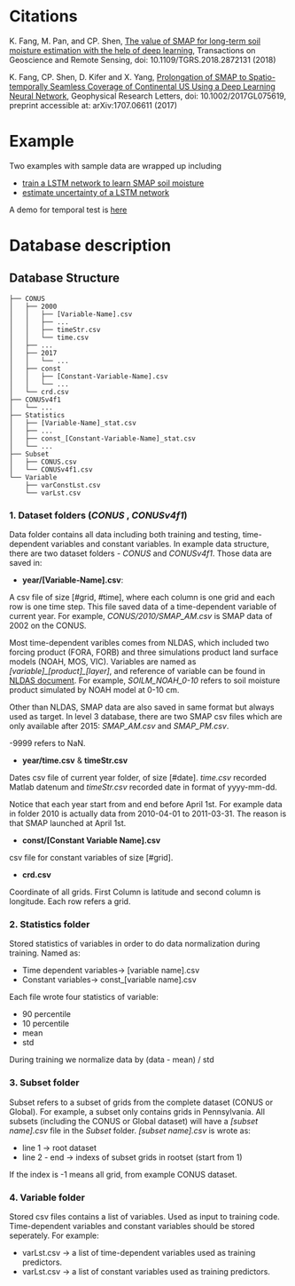 # Citations

K. Fang, M. Pan, and CP. Shen, [The value of SMAP for long-term soil moisture estimation with the help of deep learning](https://ieeexplore.ieee.org/document/8497052), Transactions on Geoscience and Remote Sensing, doi: 10.1109/TGRS.2018.2872131 (2018)

K. Fang, CP. Shen, D. Kifer and X. Yang, [Prolongation of SMAP to Spatio-temporally Seamless Coverage of Continental US Using a Deep Learning Neural Network](https://agupubs.onlinelibrary.wiley.com/doi/full/10.1002/2017GL075619), Geophysical Research Letters, doi: 10.1002/2017GL075619, preprint accessible at: arXiv:1707.06611 (2017)



# Example
Two examples with sample data are wrapped up including
 - [train a LSTM network to learn SMAP soil moisture](example/train-lstm.py)
 - [estimate uncertainty of a LSTM network ](example/train-lstm-mca.py)

A demo for temporal test is [here](example/demo-temporal-test.ipynb)


# Database description
## Database Structure
```
├── CONUS
│   ├── 2000
│   │   ├── [Variable-Name].csv
│   │   ├── ...
│   │   ├── timeStr.csv
│   │   └── time.csv
│   ├── ...
│   ├── 2017
│   │   └── ...
│   ├── const
│   │   ├── [Constant-Variable-Name].csv
│   │   └── ...
│   └── crd.csv
├── CONUSv4f1
│   └── ...
├── Statistics
│   ├── [Variable-Name]_stat.csv
│   ├── ...
│   ├── const_[Constant-Variable-Name]_stat.csv
│   └── ...
├── Subset
│   ├── CONUS.csv
│   └── CONUSv4f1.csv
└── Variable
    ├── varConstLst.csv
    └── varLst.csv
```
### 1. Dataset folders (*CONUS* , *CONUSv4f1*)
Data folder contains all data including both training and testing, time-dependent variables and constant variables. 
In example data structure, there are two dataset folders - *CONUS* and *CONUSv4f1*. Those data are saved in:

 - **year/[Variable-Name].csv**:

A csv file of size [#grid, #time], where each column is one grid and each row is one time step. This file saved data of a time-dependent variable of current year. For example, *CONUS/2010/SMAP_AM.csv* is SMAP data of 2002 on the CONUS. 

Most time-dependent varibles comes from NLDAS, which included two forcing product (FORA, FORB) and three simulations product land surface models (NOAH, MOS, VIC). Variables are named as *[variable]\_[product]\_[layer]*, and reference of variable can be found in [NLDAS document](https://hydro1.gesdisc.eosdis.nasa.gov/data/NLDAS/README.NLDAS2.pdf). For example, *SOILM_NOAH_0-10* refers to soil moisture product simulated by NOAH model at 0-10 cm. 

Other than NLDAS, SMAP data are also saved in same format but always used as target. In level 3 database, there are two SMAP csv files which are only available after 2015: *SMAP_AM.csv* and *SMAP_PM.csv*. 

-9999 refers to NaN. 

- **year/time.csv** & **timeStr.csv**

Dates csv file of current year folder, of size [#date]. *time.csv* recorded Matlab datenum and *timeStr.csv* recorded date in format of yyyy-mm-dd.

Notice that each year start from and end before April 1st. For example data in folder 2010 is actually data from 2010-04-01 to 2011-03-31. The reason is that SMAP launched at April 1st. 

- **const/[Constant Variable Name].csv**

csv file for constant variables of size [#grid]. 

- **crd.csv**

Coordinate of all grids. First Column is latitude and second column is longitude. Each row refers a grid.

### 2. Statistics folder

Stored statistics of variables in order to do data normalization during training. Named as:
- Time dependent variables-> [variable name].csv
- Constant variables-> const_[variable name].csv

Each file wrote four statistics of variable:
- 90 percentile
- 10 percentile
- mean
- std

During training we normalize data by (data - mean) / std

### 3. Subset folder
Subset refers to a subset of grids from the complete dataset (CONUS or Global). For example, a subset only contains grids in Pennsylvania. All subsets (including the CONUS or Global dataset) will have a *[subset name].csv* file in the *Subset* folder. *[subset name].csv* is wrote as:
- line 1 -> root dataset 
- line 2 - end -> indexs of subset grids in rootset (start from 1)

If the index is -1 means all grid, from example CONUS dataset. 

### 4. Variable folder
Stored csv files contains a list of variables. Used as input to training code. Time-dependent variables and constant variables should be stored seperately. For example:
- varLst.csv -> a list of time-dependent variables used as training predictors.
- varLst.csv -> a list of constant variables used as training predictors.
